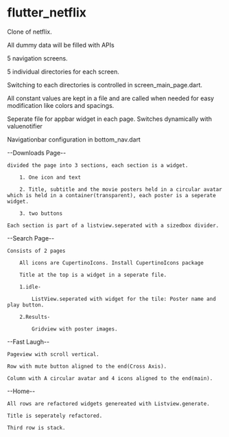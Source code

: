 # flutter_netflix

Clone of netflix.

All dummy data will be filled with APIs

5 navigation screens.

5 individual directories for each screen.

Switching to each directories is controlled in screen_main_page.dart.

All constant values are kept in a file and are called when needed for easy modification like colors and spacings.

Seperate file for appbar widget in each page. Switches dynamically with valuenotifier

Navigationbar configuration in bottom_nav.dart

--Downloads Page--

    divided the page into 3 sections, each section is a widget. 

        1. One icon and text

        2. Title, subtitle and the movie posters held in a circular avatar which is held in a container(transparent), each poster is a seperate widget.

        3. two buttons

    Each section is part of a listview.seperated with a sizedbox divider.

--Search Page--

    Consists of 2 pages

        All icons are CupertinoIcons. Install CupertinoIcons package

        Title at the top is a widget in a seperate file.

        1.idle-

            ListView.seperated with widget for the tile: Poster name and play button.

        2.Results-

            Gridview with poster images.

--Fast Laugh--

    Pageview with scroll vertical.

    Row with mute button aligned to the end(Cross Axis).

    Column with A circular avatar and 4 icons aligned to the end(main).

--Home--

    All rows are refactored widgets genereated with Listview.generate.

    Title is seperately refactored.

    Third row is stack.


